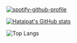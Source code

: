 
[![spotify-github-profile](https://spotify-github-profile.vercel.app/api/view?uid=31yym6nwzgkcq7wf3bd6sc2gbfce&cover_image=true&bar_color=b5b5b5&bar_color_cover=false&width=300)](https://github.com/kittinan/spotify-github-profile)


[![Hataipat's GitHub stats](https://github-readme-stats.vercel.app/api?username=namhataipat&count_private=true&show_icons=true&theme=radical)](https://github.com/anuraghazra/github-readme-stats)

![Top Langs](https://github-readme-stats.vercel.app/api/top-langs/?username=namhataipat&langs_count_private=true&theme=radical&card_width=300)<br><br>

